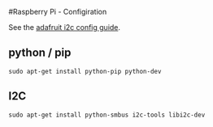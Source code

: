 #Raspberry Pi - Configiration

See the [adafruit i2c config guide](https://learn.adafruit.com/adafruits-raspberry-pi-lesson-4-gpio-setup/configuring-i2c).

## python / pip
```
sudo apt-get install python-pip python-dev
```


## I2C 
```
sudo apt-get install python-smbus i2c-tools libi2c-dev
```
